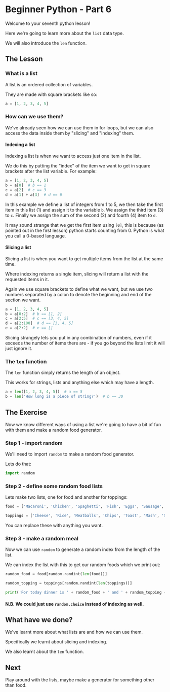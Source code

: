 # Beginner Python - Part 6

Welcome to your seventh python lesson!

Here we're going to learn more about the `list` data type.

We will also introduce the `len` function.

## The Lesson

### What is a list

A list is an ordered collection of variables.

They are made with square brackets like so:

```python
a = [1, 2, 3, 4, 5]
```

### How can we use them?

We've already seen how we can use them in for loops, but we
can also access the data inside them by "slicing" and "indexing"
them.

#### Indexing a list

Indexing a list is when we want to access just one item in the list.

We do this by putting the "index" of the item we want to get in square 
brackets after the list variable. For example:

```python
a = [1, 2, 3, 4, 5]
b = a[0]  # b == 1
c = a[2]  # c == 3
d = a[1] + a[3]  # d == 6
```

In this example we define a list of integers from 1 to 5, we then
take the first item in this list (1) and assign it to the variable `b`.
We assign the third item (3) to `c`. Finally we assign the sum of the 
second (2) and fourth (4) item to `d`. 

It may sound strange that we get the first item using `[0]`, this is
because (as pointed out in the first lesson) python starts counting from 0.
Python is what you call a 0-based language.

#### Slicing a list

Slicing a list is when you want to get multiple items from the list
at the same time.

Where indexing returns a single item, slicing will return a list
with the requested items in it.

Again we use square brackets to define what we want, but we use
two numbers separated by a colon to denote the beginning and end of
the section we want.

```python
a = [1, 2, 3, 4, 5]
b = a[0:2]  # b == [1, 2]
c = a[2:5]  # c == [3, 4, 5]
d = a[2:100]  # d == [3, 4, 5]
e = a[2:2]  # e == []
```

Slicing strangely lets you put in any combination of numbers, even 
if it exceeds the number of items there are - if you go beyond the
lists limit it will just ignore it. 

### The `len` function

The `len` function simply returns the length of an object.

This works for strings, lists and anything else which may have a length.

```python
a = len([1, 2, 3, 4, 5])  # a == 5
b = len('How long is a piece of string?')  # b == 30

```


## The Exercise

Now we know different ways of using a list we're going to have a bit
of fun with them and make a random food generator.

### Step 1 - import random

We'll need to import `random` to make a random food generator.

Lets do that:

```python
import random
```

### Step 2 - define some random food lists

Lets make two lists, one for food and another for toppings:

```python
food = ['Macaroni', 'Chicken', 'Spaghetti', 'Fish', 'Eggs', 'Sausage', 'Noodles', 'Omelette', 'Mushrooms', 'Caramel', 'Chocolate']

toppings = ['Cheese', 'Rice', 'Meatballs', 'Chips', 'Toast', 'Mash', 'Salad', 'Ice Cream', 'Quiche', 'Milk']
```

You can replace these with anything you want.

### Step 3 - make a random meal

Now we can use `random` to generate a random index from the
length of the list.

We can index the list with this to get our random foods which we print out:

```python
random_food = food[random.randint(len(food))]

random_topping = toppings[random.randint(len(toppings))]

print('For today dinner is ' + random_food + ' and ' + random_topping + '!')
```

#### N.B. We could just use `random.choice` instead of indexing as well.

## What have we done?

We've learnt more about what lists are and how we can use them.

Specifically we learnt about slicing and indexing.

We also learnt about the `len` function.

## Next

Play around with the lists, maybe make a generator for something 
other than food.
